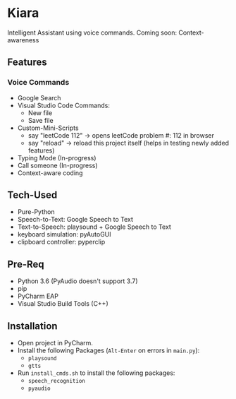 # Kiara

Intelligent Assistant using voice commands. Coming soon: Context-awareness

## Features

### Voice Commands

- Google Search <!-- TODO: Context-aware Google Search -->
- Visual Studio Code Commands:
  - New file
  - Save file
- Custom-Mini-Scripts
  - say "leetCode 112" -> opens leetCode problem #: 112 in browser
  - say "reload" -> reload this project itself (helps in testing newly added features)
- Typing Mode (In-progress) <!-- TODO: Fix this recently broken feature -->
- Call someone (In-progress)
- Context-aware coding

## Tech-Used

- Pure-Python
- Speech-to-Text: Google Speech to Text
- Text-to-Speech: playsound + Google Speech to Text
- keyboard simulation: pyAutoGUI
- clipboard controller: pyperclip

## Pre-Req

- Python 3.6 (PyAudio doesn't support 3.7)
- pip
- PyCharm EAP
- Visual Studio Build Tools (C++)

<!-- ## Project Structure


```ProjectStructure
.                       # Root
├── .vscode             # vscode config files
├── Infrastructure       # ARM template (Azure provisioning)
    └── logintemplate    # login/sign-up UI
├── Client
    ├── src              # main client code
    ├── api              # clients interface(s) to the servers API
    ├── auth             # client-side authentication
    ├── components       # app components
    ├── containers       # components rep
``` -->

## Installation

- Open project in PyCharm.
- Install the following Packages (`Alt-Enter` on errors in `main.py`):
    - `playsound`
    - `gtts`
- Run `install_cmds.sh` to install the following packages:
    - `speech_recognition`
    -  `pyaudio`
